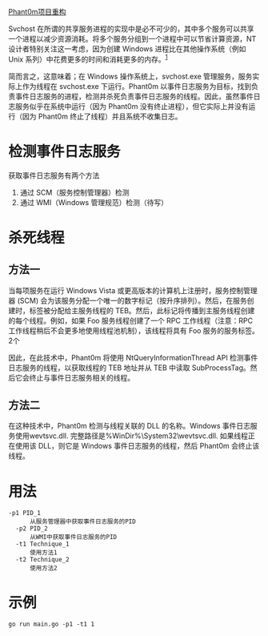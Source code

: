 [Phant0m项目重构](https://github.com/hlldz/Phant0m)

Svchost 在所谓的共享服务进程的实现中是必不可少的，其中多个服务可以共享一个进程以减少资源消耗。将多个服务分组到一个进程中可以节省计算资源，NT 设计者特别关注这一考虑，因为创建 Windows 进程比在其他操作系统（例如 Unix 系列）中花费更多的时间和消耗更多的内存。<sup>[1](https://en.wikipedia.org/wiki/Svchost.exe)</sup>

简而言之，这意味着；在 Windows 操作系统上，svchost.exe 管理服务，服务实际上作为线程在 svchost.exe 下运行。Phant0m 以事件日志服务为目标，找到负责事件日志服务的进程，检测并杀死负责事件日志服务的线程。因此，虽然事件日志服务似乎在系统中运行（因为 Phant0m 没有终止进程），但它实际上并没有运行（因为 Phant0m 终止了线程）并且系统不收集日志。

# 检测事件日志服务

获取事件日志服务有两个方法
1. 通过 SCM（服务控制管理器）检测
2. 通过 WMI（Windows 管理规范）检测（待写）

# 杀死线程

## 方法一

当每项服务在运行 Windows Vista 或更高版本的计算机上注册时，服务控制管理器 (SCM) 会为该服务分配一个唯一的数字标记（按升序排列）。然后，在服务创建时，标签被分配给主服务线程的 TEB。然后，此标记将传播到主服务线程创建的每个线程。例如，如果 Foo 服务线程创建了一个 RPC 工作线程（注意：RPC 工作线程稍后不会更多地使用线程池机制），该线程将具有 Foo 服务的服务标签。2个

因此，在此技术中，Phant0m 将使用 NtQueryInformationThread API 检测事件日志服务的线程，以获取线程的 TEB 地址并从 TEB 中读取 SubProcessTag。然后它会终止与事件日志服务相关的线程。

## 方法二

在这种技术中，Phant0m 检测与线程关联的 DLL 的名称。Windows 事件日志服务使用wevtsvc.dll. 完整路径是%WinDir%\System32\wevtsvc.dll. 如果线程正在使用该 DLL，则它是 Windows 事件日志服务的线程，然后 Phant0m 会终止该线程。

# 用法

```text
-p1 PID_1
      从服务管理器中获取事件日志服务的PID
  -p2 PID_2
      从WMI中获取事件日志服务的PID
  -t1 Technique_1
      使用方法1
  -t2 Technique_2
      使用方法2
```

# 示例

```plan9_x86
go run main.go -p1 -t1 1
```

